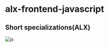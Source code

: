 # alx-frontend-javascript
Short specializations(ALX)
---------------------------------------
![js](https://exyte.com/upload/JS.jpg)